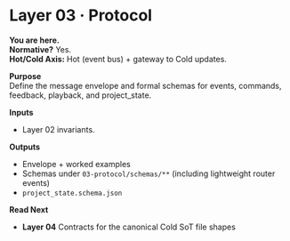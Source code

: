 # Layer 03 · Protocol

**You are here.**  
**Normative?** Yes.  
**Hot/Cold Axis:** Hot (event bus) + gateway to Cold updates.

**Purpose**  
Define the message envelope and formal schemas for events, commands, feedback, playback, and project_state.

**Inputs**  
- Layer 02 invariants.

**Outputs**  
- Envelope + worked examples
- Schemas under `03-protocol/schemas/**` (including lightweight router events)
- `project_state.schema.json`

**Read Next**  
- **Layer 04** Contracts for the canonical Cold SoT file shapes
